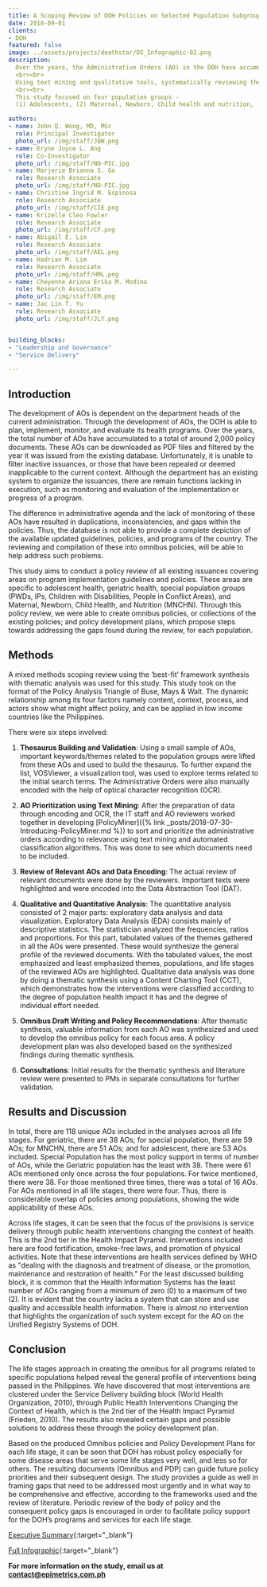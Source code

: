 ```yaml
---
title: A Scoping Review of DOH Policies on Selected Population Subgroups
date: 2018-09-01
clients:
- DOH
featured: false
image: ../assets/projects/deathstar/DS_Infographic-02.png
description:
  Over the years, the Administrative Orders (AO) in the DOH have accumulated and the department is unable to monitor the changes in provisions that have occurred. There is also no system in identifying duplications, inconsistencies, and gaps among the policies. Explicitly or implicitly repealed AOs are  subsequently not updated and can be a cause of confusion. Thus, the strategic alignment of these policies to the current Philippine Health Agenda may not be apparent. 
  <br><br>
  Using text mining and qualitative tools, systematically reviewing the AOs will allow DOH to effectively oversee that its policies are consistent, coherent, and up to date with the current health agenda. With the integration of these policies, the gaps that exist can be identified, and policies to address these can be recommended.
  <br><br>
  This study focused on four population groups -
  (1) Adolescents, (2) Maternal, Newborn, Child health and nutrition, (3) Geriatrics, and (4) Special Populations.

authors:
- name: John Q. Wong, MD, MSc
  role: Principal Investigator
  photo_url: /img/staff/JQW.png
- name: Eryne Joyce L. Ang
  role: Co-Investigator
  photo_url: /img/staff/NO-PIC.jpg
- name: Marjerie Brianna S. Go
  role: Research Associate
  photo_url: /img/staff/NO-PIC.jpg
- name: Christine Ingrid M. Espinosa
  role: Research Associate
  photo_url: /img/staff/CIE.png
- name: Krizelle Cleo Fowler
  role: Research Associate
  photo_url: /img/staff/CF.png
- name: Abigail E. Lim
  role: Research Associate
  photo_url: /img/staff/AEL.png
- name: Hadrian M. Lim
  role: Research Associate
  photo_url: /img/staff/HML.png
- name: Cheyenne Ariana Erika M. Modina
  role: Research Associate
  photo_url: /img/staff/EM.png
- name: Jac Lin T. Yu
  role: Research Associate
  photo_url: /img/staff/JLY.png


building_blocks:
- "Leadership and Governance"
- "Service Delivery"

---
```


## Introduction

The development of AOs is dependent on the department heads of the current administration. Through the development of AOs, the DOH is able to plan, implement, monitor, and evaluate its health programs. Over the years, the total number of AOs have accumulated to a total of around 2,000 policy documents. These AOs can be downloaded as PDF files and filtered by the year it was issued from the existing database. Unfortunately, it is unable to filter inactive issuances, or those that have been repealed or deemed inapplicable to the current context. Although the department has an existing system to organize the issuances, there are remain functions lacking in execution, such as  monitoring and evaluation of the implementation or progress of a program.  

The difference in administrative agenda and the lack of monitoring of these AOs have resulted in duplications, inconsistencies, and gaps within the policies. Thus, the database is not able to provide a complete depiction of the available updated guidelines, policies, and programs of the country. The reviewing and compilation of these into omnibus policies, will be able to help address such problems.
  
This study aims to conduct a policy review of all existing issuances covering areas on program implementation guidelines and policies. These areas are specific to adolescent health, geriatric health, special population groups (PWDs, IPs, Children with Disabilities, People in Conflict Areas), and Maternal, Newborn, Child Health, and Nutrition (MNCHN). Through this policy review, we were able to create omnibus policies, or collections of the existing policies; and policy development plans, which propose steps towards addressing the gaps found during the review, for each population.

## Methods

A mixed methods scoping review using the ‘best-fit’ framework synthesis with thematic analysis was used for this study. This study took on the format of the Policy Analysis Triangle of Buse, Mays & Walt. The dynamic relationship among its four factors namely content, context, process, and actors show what might affect policy, and can be applied in low income countries like the Philippines.

There were six steps involved:

1. **Thesaurus Building and Validation**:
    Using a small sample of AOs, important keywords/themes related to the population groups were lifted from these AOs and used to build the thesaurus. To further expand the list, VOSViewer, a visualization tool, was used to explore terms related to the initial search terms. The Administrative Orders were also manually encoded with the help of optical character recognition (OCR).
  
2. **AO Prioritization using Text Mining**:
    After the preparation of data through encoding and OCR, the IT staff and AO reviewers worked together in developing [PolicyMiner]({% link _posts/2018-07-30-Introducing-PolicyMiner.md %}) to sort and prioritize the administrative orders according to relevance using text mining and automated classification algorithms. This was done to see which documents need to be included.
  
3. **Review of Relevant AOs and Data Encoding**:
  The actual review of relevant documents were done by the reviewers. Important texts were highlighted and were encoded into the Data Abstraction Tool (DAT).
  
4. **Qualitative and Quantitative Analysis**:
  The quantitative analysis consisted of 2 major parts: exploratory data analysis and data visualization. Exploratory Data Analysis (EDA) consists mainly of descriptive statistics. The statistician analyzed the frequencies, ratios and proportions. For this part, tabulated values of the themes gathered in all the AOs were presented. These would synthesize the general profile of the reviewed documents. With the tabulated values, the most emphasized and least emphasized themes, populations, and life stages of the reviewed AOs are highlighted. Qualitative data analysis was done by doing a thematic synthesis using a Content Charting Tool (CCT), which demonstrates how the interventions were classified according to the degree of population health impact it has and the degree of individual effort needed.
  
5. **Omnibus Draft Writing and Policy Recommendations**:
  After thematic synthesis, valuable information from each AO was synthesized and used to develop the omnibus policy for each focus area.  A policy development plan was also developed based on the synthesized findings during thematic synthesis.
  
6. **Consultations**:
  Initial results for the thematic synthesis and literature review were presented to PMs in separate consultations for further validation.

## Results and Discussion

In total, there are 118 unique AOs included in the analyses across all life stages. For geriatric, there are 38 AOs; for special population, there are 59 AOs; for MNCHN, there are 51 AOs; and for adolescent, there are 53 AOs included. Special Population has the most policy support in terms of number of AOs, while the Geriatric population has the least with 38. There were 61 AOs mentioned only once across the four populations. For twice mentioned, there were 38. For those mentioned three times, there was a total of 16 AOs. For AOs mentioned in all life stages, there were four. Thus, there is considerable overlap of policies among populations, showing the wide applicability of these AOs.
  
Across life stages, it can be seen that the focus of the provisions is service delivery through public health interventions changing the context of health. This is the 2nd tier in the Health Impact Pyramid. Interventions included here are food fortification, smoke-free laws, and promotion of physical activities. Note that these interventions are health services defined by WHO as "dealing with the diagnosis and treatment of disease, or the promotion, maintenance and restoration of health." For the least discussed building block, it is common that the Health Information Systems has the least number of AOs ranging from a minimum of zero (0) to a maximum of two (2).  It is evident that the country lacks a system that can store and use quality and accessible health information. There is almost no intervention that highlights the organization of such system except for the AO on the Unified Registry Systems of DOH.   

## Conclusion

The life stages approach in creating the omnibus for all programs related to specific populations helped reveal the general profile of interventions being passed in the Philippines. We have discovered that most interventions are clustered under the Service Delivery building block (World Health Organization, 2010), through Public Health Interventions Changing the Context of Health, which is the 2nd tier of the Health Impact Pyramid (Frieden, 2010). The results also revealed certain gaps and possible solutions to address these through the policy development plan.
  
Based on the produced Omnibus policies and Policy Development Plans for each life stage, it can be seen that DOH has robust policy especially for some disease areas that serve some life stages very well, and less so for others. The resulting documents (Omnibus and PDP) can guide future policy priorities and their subsequent design. The study provides a guide as well in framing gaps that need to be addressed most urgently and in what way to be comprehensive and effective, according to the frameworks used and the review of literature. Periodic review of the body of policy and the consequent policy gaps is encouraged in order to facilitate policy support for the DOH’s programs and services for each life stage.

[Executive Summary](../assets/projects/deathstar/EpiMetrics_OmnibusPolicies_ExecSumm.pdf){:target="_blank"}

[Full Infographic](../assets/projects/deathstar/EpiMetrics_OmnibusPolicy_Infographic_032018.pdf){:target="_blank"}

**For more information on the study, email us at [contact@epimetrics.com.ph](mailto:contact@epimetrics.com.ph)**
